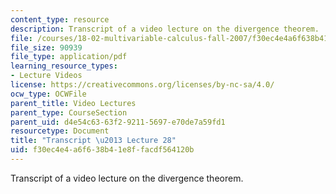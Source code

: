 ```yaml
---
content_type: resource
description: Transcript of a video lecture on the divergence theorem.
file: /courses/18-02-multivariable-calculus-fall-2007/f30ec4e4a6f638b41e8ffacdf564120b_18_022007L28.pdf
file_size: 90939
file_type: application/pdf
learning_resource_types:
- Lecture Videos
license: https://creativecommons.org/licenses/by-nc-sa/4.0/
ocw_type: OCWFile
parent_title: Video Lectures
parent_type: CourseSection
parent_uid: d4e54c63-63f2-9211-5697-e70de7a59fd1
resourcetype: Document
title: "Transcript \u2013 Lecture 28"
uid: f30ec4e4-a6f6-38b4-1e8f-facdf564120b
---
```

Transcript of a video lecture on the divergence theorem.